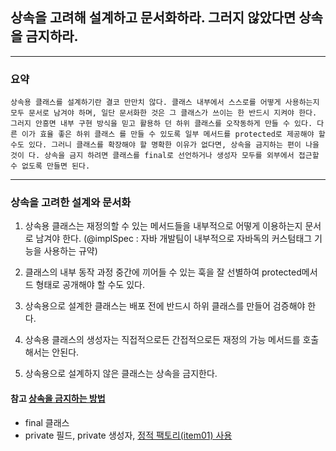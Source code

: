 ## 상속을 고려해 설계하고 문서화하라. 그러지 않았다면 상속을 금지하라.

---

### 요약
`상속용 클래스를 설계하기란 결코 만만치 않다. 클래스 내부에서 스스로를
어떻게 사용하는지 모두 문서로 남겨야 하며, 일단 문서화한 것은 그 클래스가
쓰이는 한 반드시 지켜야 한다. 그러지 안흥면 내부 구현 방식을 믿고 활용하
던 하위 클래스를 오작동하게 만들 수 있다. 다른 이가 효율 좋은 하위 클래스
를 만들 수 있도록 일부 메서드를 protected로 제공해야 할 수도 있다. 그러니
클래스를 확장해야 할 명확한 이유가 없다면, 상속을 금지하는 편이 나을 것이
다. 상속을 금지 하려면 클래스를 final로 선언하거나 생성자 모두를 외부에서
접근할 수 없도록 만들면 된다.`

---

### 상속을 고려한 설계와 문서화

 1. 상속용 클래스는 재정의할 수 있는 메서드들을 내부적으로 어떻게 이용하는지 문서로 남겨야 한다.
    (@implSpec : 자바 개발팀이 내부적으로 자바독의 커스텀태그 기능을 사용하는 규약)
     
 2. 클래스의 내부 동작 과정 중간에 끼어들 수 있는 훅을 잘 선별하여 protected메서드
 형태로 공개해야 할 수도 있다.
 
 3. 상속용으로 설계한 클래스는 배포 전에 반드시 하위 클래스를 만들어 검증해야 한다.
 
 4. 상속용 클래스의 생성자는 직접적으로든 간접적으로든 재정의 가능 메서드를 호출해서는 안된다.
 
 5. 상속용으로 설계하지 않은 클래스는 상속을 금지한다.

#### 참고 [상속을 금지하는 방법](https://github.com/ryudung/effective-java3-E/tree/master/src/test/java/ch04/item17)
- final 클래스
- private 필드, private 생성자, [정적 팩토리(item01) 사용](https://github.com/ryudung/effective-java3-E/tree/master/src/test/java/ch02/item01)
